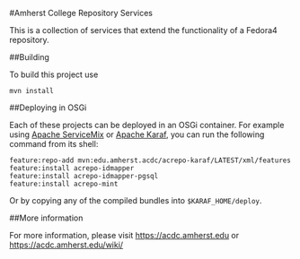 #Amherst College Repository Services

This is a collection of services that extend the functionality of a Fedora4 repository.

##Building

To build this project use

    mvn install

##Deploying in OSGi

Each of these projects can be deployed in an OSGi container. For example using
[Apache ServiceMix](http://servicemix.apache.org/) or
[Apache Karaf](http://karaf.apache.org), you can run the following
command from its shell:

    feature:repo-add mvn:edu.amherst.acdc/acrepo-karaf/LATEST/xml/features
    feature:install acrepo-idmapper
    feature:install acrepo-idmapper-pgsql
    feature:install acrepo-mint

Or by copying any of the compiled bundles into `$KARAF_HOME/deploy`.

##More information

For more information, please visit https://acdc.amherst.edu or https://acdc.amherst.edu/wiki/

